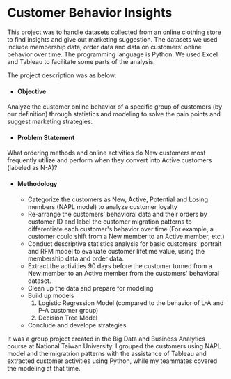# Customer Behavior Insights 

This project was to handle datasets collected from an online clothing store to find insights and give out marketing suggestion. The datasets we used include membership data, order data and data on customers’ online behavior over time. The programming language is Python. We used Excel and Tableau to facilitate some parts of the analysis. 

The project description was as below:

- #### Objective  
Analyze the customer online behavior of a specific group of customers (by our definition) through statistics and modeling to solve the pain points and suggest marketing strategies. 

- #### Problem Statement  
What ordering methods and online activities do New customers most frequently utilize and perform when they convert into Active customers (labeled as N-A)?

- #### Methodology  
  - Categorize the customers as New, Active, Potential and Losing members (NAPL model) to analyze customer loyalty
  - Re-arrange the customers’ behavioral data and their orders by customer ID and label the customer migration patterns to differentiate each customer's behavior over time (For example, a customer could shift from a New member to an Active member, etc.)
  - Conduct descriptive statistics analysis for basic customers' portrait and RFM model to evaluate customer lifetime value, using the membership data and order data.
  - Extract the activities 90 days before the customer turned from a New member to an Active member from the customers' behavioral dataset.
  - Clean up the data and prepare for modeling
  - Build up models  
    1. Logistic Regression Model (compared to the behavior of L-A and P-A customer group)
    2. Decision Tree Model
  - Conclude and develope strategies

It was a group project created in the Big Data and Business Analytics course at National Taiwan University. I grouped the customers using NAPL model and the migratrion patterns with the assistance of Tableau and extracted customer activities using Python, while my teammates covered the modeling at that time.
